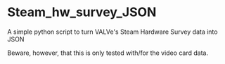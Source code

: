 # Steam_hw_survey_JSON
A simple python script to turn VALVe's Steam Hardware Survey data into JSON

Beware, however, that this is only tested with/for the video card data.
